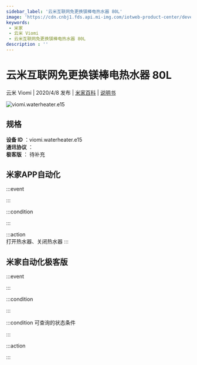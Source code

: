 ```yaml
---
sidebar_label: '云米互联网免更换镁棒电热水器 80L'
image: 'https://cdn.cnbj1.fds.api.mi-img.com/iotweb-product-center/developer_1583292198202mfei7Omi.png?GalaxyAccessKeyId=AKVGLQWBOVIRQ3XLEW&Expires=9223372036854775807&Signature=v33RN6P+K+/7QSTNw1Hk7P2xzPg='
keywords: 
 - 米家
 - 云米 Viomi
 - 云米互联网免更换镁棒电热水器 80L
description : ''
---
```

# 云米互联网免更换镁棒电热水器 80L

云米 Viomi | 2020/4/8 发布 | [米家百科](https://home.mi.com/webapp/content/baike/product/index.html?model=viomi.waterheater.e15) | [说明书](https://home.mi.com/views/introduction.html?model=viomi.waterheater.e15&region=cn)

![viomi.waterheater.e15](https://cdn.cnbj1.fds.api.mi-img.com/iotweb-product-center/developer_1583292198202mfei7Omi.png?GalaxyAccessKeyId=AKVGLQWBOVIRQ3XLEW&Expires=9223372036854775807&Signature=v33RN6P+K+/7QSTNw1Hk7P2xzPg=)

## 规格  
> 
**设备 ID** ：viomi.waterheater.e15  
**通讯协议** ：  
**极客版**  ： 待补充 


## 米家APP自动化  

:::event  

:::

:::condition  

:::

:::action   
打开热水器、关闭热水器
:::

## 米家自动化极客版  

:::event  

:::

:::condition  

:::

:::condition 可查询的状态条件  

:::

:::action  

:::

        
